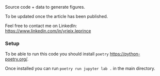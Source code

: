 Source code + data to generate figures.

To be updated once the article has been published.

Feel free to contact me on LinkedIn: https://www.linkedin.com/in/yrieix.leprince


### Setup

To be able to run this code you should install `poetry` https://python-poetry.org/.

Once installed you can run `poetry run jupyter lab .` in the main directory.
